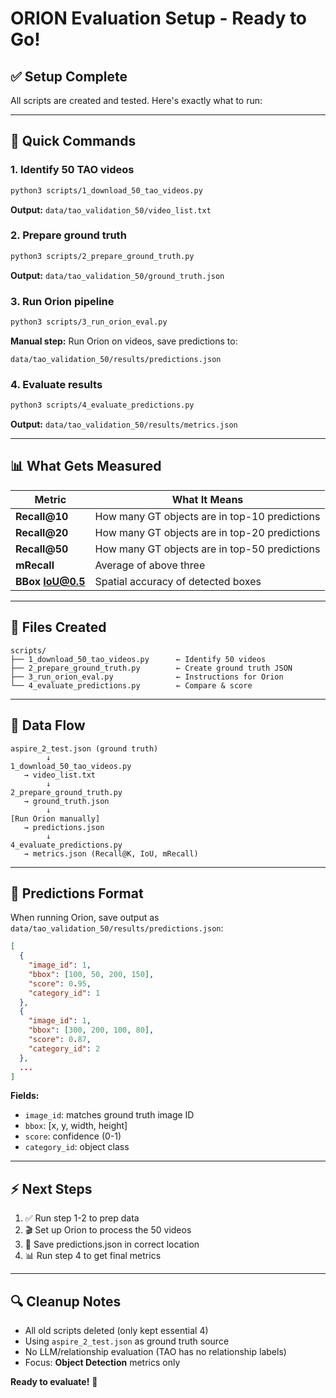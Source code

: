 # ORION Evaluation Setup - Ready to Go!

## ✅ Setup Complete

All scripts are created and tested. Here's exactly what to run:

---

## 🚀 Quick Commands

### 1. Identify 50 TAO videos
```bash
python3 scripts/1_download_50_tao_videos.py
```
**Output:** `data/tao_validation_50/video_list.txt`

### 2. Prepare ground truth
```bash
python3 scripts/2_prepare_ground_truth.py
```
**Output:** `data/tao_validation_50/ground_truth.json`

### 3. Run Orion pipeline
```bash
python3 scripts/3_run_orion_eval.py
```
**Manual step:** Run Orion on videos, save predictions to:
```
data/tao_validation_50/results/predictions.json
```

### 4. Evaluate results
```bash
python3 scripts/4_evaluate_predictions.py
```
**Output:** `data/tao_validation_50/results/metrics.json`

---

## 📊 What Gets Measured

| Metric | What It Means |
|--------|--------------|
| **Recall@10** | How many GT objects are in top-10 predictions |
| **Recall@20** | How many GT objects are in top-20 predictions |
| **Recall@50** | How many GT objects are in top-50 predictions |
| **mRecall** | Average of above three |
| **BBox IoU@0.5** | Spatial accuracy of detected boxes |

---

## 📁 Files Created

```
scripts/
├── 1_download_50_tao_videos.py      ← Identify 50 videos
├── 2_prepare_ground_truth.py        ← Create ground truth JSON
├── 3_run_orion_eval.py              ← Instructions for Orion
└── 4_evaluate_predictions.py        ← Compare & score
```

---

## 🎯 Data Flow

```
aspire_2_test.json (ground truth)
        ↓
1_download_50_tao_videos.py
   → video_list.txt
        ↓
2_prepare_ground_truth.py
   → ground_truth.json
        ↓
[Run Orion manually]
   → predictions.json
        ↓
4_evaluate_predictions.py
   → metrics.json (Recall@K, IoU, mRecall)
```

---

## 📝 Predictions Format

When running Orion, save output as `data/tao_validation_50/results/predictions.json`:

```json
[
  {
    "image_id": 1,
    "bbox": [100, 50, 200, 150],
    "score": 0.95,
    "category_id": 1
  },
  {
    "image_id": 1,
    "bbox": [300, 200, 100, 80],
    "score": 0.87,
    "category_id": 2
  },
  ...
]
```

**Fields:**
- `image_id`: matches ground truth image ID
- `bbox`: [x, y, width, height]
- `score`: confidence (0-1)
- `category_id`: object class

---

## ⚡ Next Steps

1. ✅ Run step 1-2 to prep data
2. 🎬 Set up Orion to process the 50 videos
3. 💾 Save predictions.json in correct location
4. 📊 Run step 4 to get final metrics

---

## 🔍 Cleanup Notes

- All old scripts deleted (only kept essential 4)
- Using `aspire_2_test.json` as ground truth source
- No LLM/relationship evaluation (TAO has no relationship labels)
- Focus: **Object Detection** metrics only

**Ready to evaluate!** 🎉
